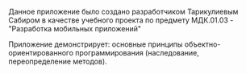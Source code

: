 Данное приложение было создано разработчиком
Тарикулиевым Сабиром в качестве учебного проекта по предмету МДК.01.03 - "Разработка мобильных приложений"

Приложение демонстрирует: основные принципы объектно-ориентированного программирования (наследование, переопределение методов).
